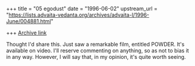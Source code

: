 +++
title = "05 egodust"
date = "1996-06-02"
upstream_url = "https://lists.advaita-vedanta.org/archives/advaita-l/1996-June/004881.html"

+++
[Archive link](https://lists.advaita-vedanta.org/archives/advaita-l/1996-June/004881.html)

Thought I'd share this.  Just saw a remarkable film, entitled POWDER.
It's available on video.  I'll reserve commenting on anything, so as not to
bias it in any way.  However, I will say that, in my opinion, it's quite worth
seeing.

